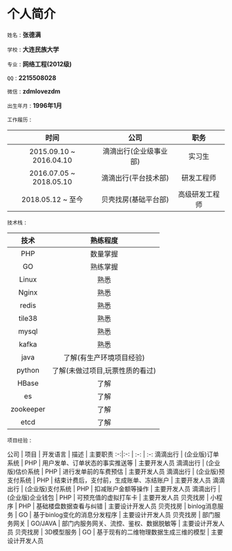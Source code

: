 个人简介
=======

`姓名` : **张德满**

`学校` : **大连民族大学**

`专业` : **网络工程(2012级)**

`QQ` : **2215508028**

`微信` : **zdmlovezdm**

`出生年月` : **1996年1月**

`工作履历` :

时间 | 公司 |  职务  
:-:|:-:|:-:
2015.09.10 ~ 2016.04.10 | 滴滴出行(企业级事业部) | 实习生
2016.07.05 ~ 2018.05.10 | 滴滴出行(平台技术部) | 研发工程师
2018.05.12 ~ 至今 | 贝壳找房(基础平台部) | 高级研发工程师

`技术栈` :

技术 | 熟练程度
:-: | :-:
PHP | 数量掌握
GO | 熟练掌握
Linux | 熟悉
Nginx | 熟悉
redis | 熟悉
tile38 | 熟悉
mysql | 熟悉
kafka | 熟悉
java | 了解(有生产环境项目经验)
python | 了解(未做过项目,玩票性质的看过)
HBase | 了解
es | 了解
zookeeper | 了解
etcd | 了解

`项目经验` :

公司 | 项目 | 开发语言 | 描述 | 主要职责
:-:|:-: | :-: | :-:
滴滴出行 | (企业版)订单系统 | PHP | 用户发单、订单状态的事实推送等 | 主要开发人员
滴滴出行 | (企业版)估价系统 | PHP | 进行发单前的车费预估 | 主要开发人员
滴滴出行 | (企业版)预支付系统 | PHP | 结束计费后，支付前，生成账单、冻结账户 | 主要开发人员
滴滴出行 | (企业版)支付系统 | PHP | 扣减账户金额等操作 | 主要开发人员
滴滴出行 | (企业版)企业钱包 | PHP | 可预充值的虚拟打车卡 | 主要开发人员
贝壳找房 | 小程序 | PHP | 基础楼盘数据查看与纠错 | 主要设计开发人员
贝壳找房 | binlog消息服务 | GO | 基于binlog变化的消息分发程序 | 主要设计开发人员
贝壳找房 | 部门服务网关 | GO/JAVA | 部门内服务网关、流控、鉴权、数据脱敏等 | 主要设计开发人员
贝壳找房 | 3D模型服务 | GO | 基于现有的二维物理数据生成三维的模型 | 主要设计开发人员
